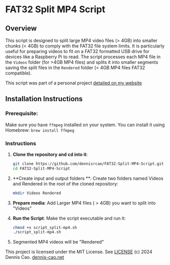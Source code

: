 # FAT32 Split MP4 Script

## Overview
This script is designed to split large MP4 video files (> 4GB) into smaller chunks (< 4GB) to comply with the FAT32 file system limits.
It is particularly useful for preparing videos to fit on a FAT32 formatted USB drive for devices like a Raspberry Pi to read.
The script processes each MP4 file in the `Videos` folder (for >4GB MP4 files) and splits it into smaller segments saving the split files in the `Rendered` folder (< 4GB MP4 files FAT32 compatible).

This script was part of a personal project [detailed on my website](https://www.denniscao.net/projects/digital-touch-grass?pageId=6d6267346431626667606630616c62666c306c36676d6667656362363167366c)

## Installation Instructions


### Prerequisite:
Make sure you have `ffmpeg` installed on your system. You can install it using Homebrew:
    ```
    brew install ffmpeg
    ```

### Instructions

1. **Clone the repository and cd into it**:
    ```bash
    git clone https://github.com/dennisrcao/FAT32-Split-MP4-Script.git
    cd FAT32-Split-MP4-Script
    ```

2. **Create input and output folders **:
Create two folders named Videos and Rendered in the root of the cloned repository:

    ```bash
    mkdir Videos Rendered
    ```
3. **Prepare media**:
Add Larger MP4 files ( > 4GB) you want to split into "Videos"

4. **Run the Script**:
Make the script executable and run it:
    ```bash
    chmod +x script_split-mp4.sh
    ./script_split-mp4.sh
    ```

5. Segmented MP4 videos will be "Rendered"



This project is licensed under the MIT License. See [LICENSE](LICENSE)
(c) 2024 Dennis Cao. [dennis-cao.net](https://dennis-cao.net)


